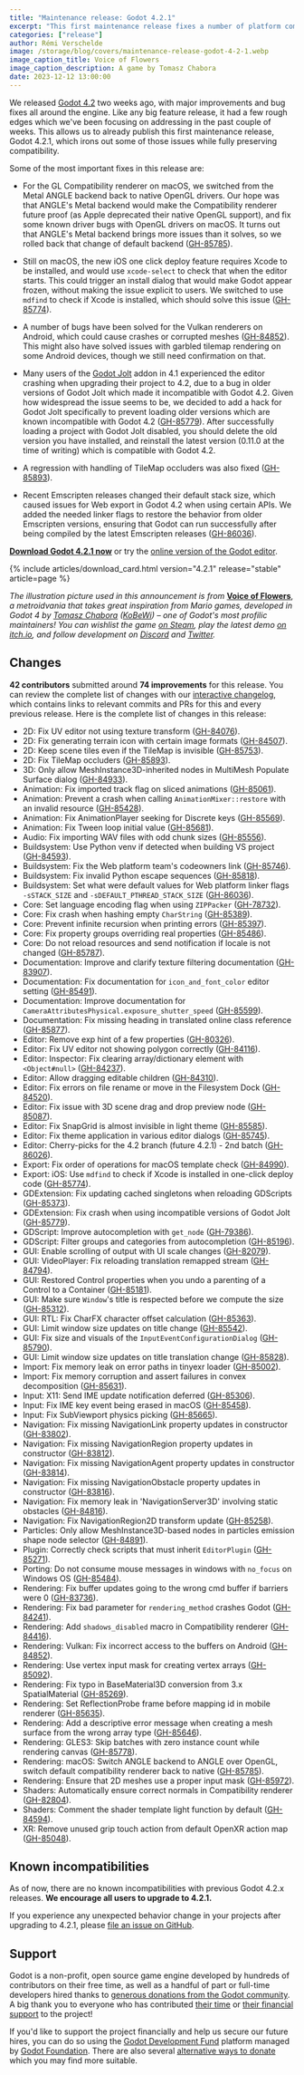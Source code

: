 ```yaml
---
title: "Maintenance release: Godot 4.2.1"
excerpt: "This first maintenance release fixes a number of platform compatibility issues introduced in Godot 4.2, which should make it much easier to upgrade from 4.1 or start new projects on all platforms."
categories: ["release"]
author: Rémi Verschelde
image: /storage/blog/covers/maintenance-release-godot-4-2-1.webp
image_caption_title: Voice of Flowers
image_caption_description: A game by Tomasz Chabora
date: 2023-12-12 13:00:00
---
```


We released [Godot 4.2](/article/godot-4-2-arrives-in-style/) two weeks ago, with major improvements and bug fixes all around the engine. Like any big feature release, it had a few rough edges which we've been focusing on addressing in the past couple of weeks. This allows us to already publish this first maintenance release, Godot 4.2.1, which irons out some of those issues while fully preserving compatibility.

Some of the most important fixes in this release are:

- For the GL Compatibility renderer on macOS, we switched from the Metal ANGLE backend back to native OpenGL drivers. Our hope was that ANGLE's Metal backend would make the Compatibility renderer future proof (as Apple deprecated their native OpenGL support), and fix some known driver bugs with OpenGL drivers on macOS. It turns out that ANGLE's Metal backend brings more issues than it solves, so we rolled back that change of default backend ([GH-85785](https://github.com/godotengine/godot/pull/85785)).

- Still on macOS, the new iOS one click deploy feature requires Xcode to be installed, and would use `xcode-select` to check that when the editor starts. This could trigger an install dialog that would make Godot appear frozen, without making the issue explicit to users. We switched to use `mdfind` to check if Xcode is installed, which should solve this issue ([GH-85774](https://github.com/godotengine/godot/pull/85774)).

- A number of bugs have been solved for the Vulkan renderers on Android, which could cause crashes or corrupted meshes ([GH-84852](https://github.com/godotengine/godot/pull/84852)). This might also have solved issues with garbled tilemap rendering on some Android devices, though we still need confirmation on that.

- Many users of the [Godot Jolt](https://github.com/godot-jolt/godot-jolt/) addon in 4.1 experienced the editor crashing when upgrading their project to 4.2, due to a bug in older versions of Godot Jolt which made it incompatible with Godot 4.2. Given how widespread the issue seems to be, we decided to add a hack for Godot Jolt specifically to prevent loading older versions which are known incompatible with Godot 4.2 ([GH-85779](https://github.com/godotengine/godot/pull/85779)). After successfully loading a project with Godot Jolt disabled, you should delete the old version you have installed, and reinstall the latest version (0.11.0 at the time of writing) which is compatible with Godot 4.2.

- A regression with handling of TileMap occluders was also fixed ([GH-85893](https://github.com/godotengine/godot/pull/85893)).

- Recent Emscripten releases changed their default stack size, which caused issues for Web export in Godot 4.2 when using certain APIs. We added the needed linker flags to restore the behavior from older Emscripten versions, ensuring that Godot can run successfully after being compiled by the latest Emscripten releases ([GH-86036](https://github.com/godotengine/godot/pull/86036)).

[**Download Godot 4.2.1 now**](/download/) or try the [online version of the Godot editor](https://editor.godotengine.org/4.2.1.stable/).

{% include articles/download_card.html version="4.2.1" release="stable" article=page %}

*The illustration picture used in this announcement is from* [**Voice of Flowers**](https://store.steampowered.com/app/2609560?utm_source=GodotWebsite&utm_medium=blog&utm_campaign=421), *a metroidvania that takes great inspiration from Mario games, developed in Godot 4 by [Tomasz Chabora](https://twitter.com/KoBeWi_/) ([KoBeWi](https://github.com/KoBeWi/)) – one of Godot's most profilic maintainers! You can wishlist the game [on Steam](https://store.steampowered.com/app/2609560?utm_source=GodotWebsite&utm_medium=blog&utm_campaign=421), play the latest demo [on itch.io](https://kobewi.itch.io/voice-of-flowers), and follow development on [Discord](https://discord.gg/PGhFXeHApR) and [Twitter](https://twitter.com/KoBeWi_/).*

## Changes

**42 contributors** submitted around **74 improvements** for this release. You can review the complete list of changes with our [interactive changelog](https://godotengine.github.io/godot-interactive-changelog/#4.2.1), which contains links to relevant commits and PRs for this and every previous release. Here is the complete list of changes in this release:

- 2D: Fix UV editor not using texture transform ([GH-84076](https://github.com/godotengine/godot/pull/84076)).
- 2D: Fix generating terrain icon with certain image formats ([GH-84507](https://github.com/godotengine/godot/pull/84507)).
- 2D: Keep scene tiles even if the TileMap is invisible ([GH-85753](https://github.com/godotengine/godot/pull/85753)).
- 2D: Fix TileMap occluders ([GH-85893](https://github.com/godotengine/godot/pull/85893)).
- 3D: Only allow MeshInstance3D-inherited nodes in MultiMesh Populate Surface dialog ([GH-84933](https://github.com/godotengine/godot/pull/84933)).
- Animation: Fix imported track flag on sliced animations ([GH-85061](https://github.com/godotengine/godot/pull/85061)).
- Animation: Prevent a crash when calling `AnimationMixer::restore` with an invalid resource ([GH-85428](https://github.com/godotengine/godot/pull/85428)).
- Animation: Fix AnimationPlayer seeking for Discrete keys ([GH-85569](https://github.com/godotengine/godot/pull/85569)).
- Animation: Fix Tween loop initial value ([GH-85681](https://github.com/godotengine/godot/pull/85681)).
- Audio: Fix importing WAV files with odd chunk sizes ([GH-85556](https://github.com/godotengine/godot/pull/85556)).
- Buildsystem: Use Python venv if detected when building VS project ([GH-84593](https://github.com/godotengine/godot/pull/84593)).
- Buildsystem: Fix the Web platform team's codeowners link ([GH-85746](https://github.com/godotengine/godot/pull/85746)).
- Buildsystem: Fix invalid Python escape sequences ([GH-85818](https://github.com/godotengine/godot/pull/85818)).
- Buildsystem: Set what were default values for Web platform linker flags `-sSTACK_SIZE` and `-sDEFAULT_PTHREAD_STACK_SIZE` ([GH-86036](https://github.com/godotengine/godot/pull/86036)).
- Core: Set language encoding flag when using `ZIPPacker` ([GH-78732](https://github.com/godotengine/godot/pull/78732)).
- Core: Fix crash when hashing empty `CharString` ([GH-85389](https://github.com/godotengine/godot/pull/85389)).
- Core: Prevent infinite recursion when printing errors ([GH-85397](https://github.com/godotengine/godot/pull/85397)).
- Core: Fix property groups overriding real properties ([GH-85486](https://github.com/godotengine/godot/pull/85486)).
- Core: Do not reload resources and send notification if locale is not changed ([GH-85787](https://github.com/godotengine/godot/pull/85787)).
- Documentation: Improve and clarify texture filtering documentation ([GH-83907](https://github.com/godotengine/godot/pull/83907)).
- Documentation: Fix documentation for `icon_and_font_color` editor setting ([GH-85491](https://github.com/godotengine/godot/pull/85491)).
- Documentation: Improve documentation for `CameraAttributesPhysical.exposure_shutter_speed` ([GH-85599](https://github.com/godotengine/godot/pull/85599)).
- Documentation: Fix missing heading in translated online class reference ([GH-85877](https://github.com/godotengine/godot/pull/85877)).
- Editor: Remove exp hint of a few properties ([GH-80326](https://github.com/godotengine/godot/pull/80326)).
- Editor: Fix UV editor not showing polygon correctly ([GH-84116](https://github.com/godotengine/godot/pull/84116)).
- Editor: Inspector: Fix clearing array/dictionary element with `<Object#null>` ([GH-84237](https://github.com/godotengine/godot/pull/84237)).
- Editor: Allow dragging editable children ([GH-84310](https://github.com/godotengine/godot/pull/84310)).
- Editor: Fix errors on file rename or move in the Filesystem Dock ([GH-84520](https://github.com/godotengine/godot/pull/84520)).
- Editor: Fix issue with 3D scene drag and drop preview node ([GH-85087](https://github.com/godotengine/godot/pull/85087)).
- Editor: Fix SnapGrid is almost invisible in light theme ([GH-85585](https://github.com/godotengine/godot/pull/85585)).
- Editor: Fix theme application in various editor dialogs ([GH-85745](https://github.com/godotengine/godot/pull/85745)).
- Editor: Cherry-picks for the 4.2 branch (future 4.2.1) - 2nd batch ([GH-86026](https://github.com/godotengine/godot/pull/86026)).
- Export: Fix order of operations for macOS template check ([GH-84990](https://github.com/godotengine/godot/pull/84990)).
- Export: iOS: Use `mdfind` to check if Xcode is installed in one-click deploy code ([GH-85774](https://github.com/godotengine/godot/pull/85774)).
- GDExtension: Fix updating cached singletons when reloading GDScripts ([GH-85373](https://github.com/godotengine/godot/pull/85373)).
- GDExtension: Fix crash when using incompatible versions of Godot Jolt ([GH-85779](https://github.com/godotengine/godot/pull/85779)).
- GDScript: Improve autocompletion with `get_node` ([GH-79386](https://github.com/godotengine/godot/pull/79386)).
- GDScript: Filter groups and categories from autocompletion ([GH-85196](https://github.com/godotengine/godot/pull/85196)).
- GUI: Enable scrolling of output with UI scale changes ([GH-82079](https://github.com/godotengine/godot/pull/82079)).
- GUI: VideoPlayer: Fix reloading translation remapped stream ([GH-84794](https://github.com/godotengine/godot/pull/84794)).
- GUI: Restored Control properties when you undo a parenting of a Control to a Container ([GH-85181](https://github.com/godotengine/godot/pull/85181)).
- GUI: Make sure `Window`'s title is respected before we compute the size ([GH-85312](https://github.com/godotengine/godot/pull/85312)).
- GUI: RTL: Fix CharFX character offset calculation ([GH-85363](https://github.com/godotengine/godot/pull/85363)).
- GUI: Limit window size updates on title change ([GH-85542](https://github.com/godotengine/godot/pull/85542)).
- GUI: Fix size and visuals of the `InputEventConfigurationDialog` ([GH-85790](https://github.com/godotengine/godot/pull/85790)).
- GUI: Limit window size updates on title translation change ([GH-85828](https://github.com/godotengine/godot/pull/85828)).
- Import: Fix memory leak on error paths in tinyexr loader ([GH-85002](https://github.com/godotengine/godot/pull/85002)).
- Import: Fix memory corruption and assert failures in convex decomposition ([GH-85631](https://github.com/godotengine/godot/pull/85631)).
- Input: X11: Send IME update notification deferred ([GH-85306](https://github.com/godotengine/godot/pull/85306)).
- Input: Fix IME key event being erased in macOS ([GH-85458](https://github.com/godotengine/godot/pull/85458)).
- Input: Fix SubViewport physics picking ([GH-85665](https://github.com/godotengine/godot/pull/85665)).
- Navigation: Fix missing NavigationLink property updates in constructor ([GH-83802](https://github.com/godotengine/godot/pull/83802)).
- Navigation: Fix missing NavigationRegion property updates in constructor ([GH-83812](https://github.com/godotengine/godot/pull/83812)).
- Navigation: Fix missing NavigationAgent property updates in constructor ([GH-83814](https://github.com/godotengine/godot/pull/83814)).
- Navigation: Fix missing NavigationObstacle property updates in constructor ([GH-83816](https://github.com/godotengine/godot/pull/83816)).
- Navigation: Fix memory leak in 'NavigationServer3D' involving static obstacles ([GH-84816](https://github.com/godotengine/godot/pull/84816)).
- Navigation: Fix NavigationRegion2D transform update ([GH-85258](https://github.com/godotengine/godot/pull/85258)).
- Particles: Only allow MeshInstance3D-based nodes in particles emission shape node selector ([GH-84891](https://github.com/godotengine/godot/pull/84891)).
- Plugin: Correctly check scripts that must inherit `EditorPlugin` ([GH-85271](https://github.com/godotengine/godot/pull/85271)).
- Porting: Do not consume mouse messages in windows with `no_focus` on Windows OS ([GH-85484](https://github.com/godotengine/godot/pull/85484)).
- Rendering: Fix buffer updates going to the wrong cmd buffer if barriers were 0 ([GH-83736](https://github.com/godotengine/godot/pull/83736)).
- Rendering: Fix bad parameter for `rendering_method` crashes Godot ([GH-84241](https://github.com/godotengine/godot/pull/84241)).
- Rendering: Add `shadows_disabled` macro in Compatibility renderer ([GH-84416](https://github.com/godotengine/godot/pull/84416)).
- Rendering: Vulkan: Fix incorrect access to the buffers on Android ([GH-84852](https://github.com/godotengine/godot/pull/84852)).
- Rendering: Use vertex input mask for creating vertex arrays ([GH-85092](https://github.com/godotengine/godot/pull/85092)).
- Rendering: Fix typo in BaseMaterial3D conversion from 3.x SpatialMaterial ([GH-85269](https://github.com/godotengine/godot/pull/85269)).
- Rendering: Set ReflectionProbe frame before mapping id in mobile renderer ([GH-85635](https://github.com/godotengine/godot/pull/85635)).
- Rendering: Add a descriptive error message when creating a mesh surface from the wrong array type ([GH-85646](https://github.com/godotengine/godot/pull/85646)).
- Rendering: GLES3: Skip batches with zero instance count while rendering canvas ([GH-85778](https://github.com/godotengine/godot/pull/85778)).
- Rendering: macOS: Switch ANGLE backend to ANGLE over OpenGL, switch default compatibility renderer back to native ([GH-85785](https://github.com/godotengine/godot/pull/85785)).
- Rendering: Ensure that 2D meshes use a proper input mask ([GH-85972](https://github.com/godotengine/godot/pull/85972)).
- Shaders: Automatically ensure correct normals in Compatibility renderer ([GH-82804](https://github.com/godotengine/godot/pull/82804)).
- Shaders: Comment the shader template light function by default ([GH-84594](https://github.com/godotengine/godot/pull/84594)).
- XR: Remove unused grip touch action from default OpenXR action map ([GH-85048](https://github.com/godotengine/godot/pull/85048)).

## Known incompatibilities

As of now, there are no known incompatibilities with previous Godot 4.2.x releases. **We encourage all users to upgrade to 4.2.1.**

If you experience any unexpected behavior change in your projects after upgrading to 4.2.1, please [file an issue on GitHub](https://github.com/godotengine/godot/issues).

## Support

Godot is a non-profit, open source game engine developed by hundreds of contributors on their free time, as well as a handful of part or full-time developers hired thanks to [generous donations from the Godot community](https://fund.godotengine.org/). A big thank you to everyone who has contributed [their time](https://github.com/godotengine/godot/blob/master/AUTHORS.md) or [their financial support](https://github.com/godotengine/godot/blob/master/DONORS.md) to the project!

If you'd like to support the project financially and help us secure our future hires, you can do so using the [Godot Development Fund](https://fund.godotengine.org/) platform managed by [Godot Foundation](https://godot.foundation/). There are also several [alternative ways to donate](/donate) which you may find more suitable.
